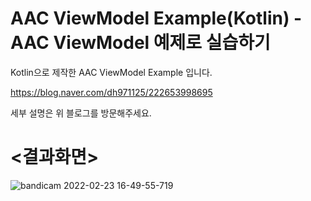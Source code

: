 # AAC ViewModel Example(Kotlin) - AAC ViewModel 예제로 실습하기 
 
Kotlin으로 제작한 AAC ViewModel Example 입니다.

https://blog.naver.com/dh971125/222653998695

세부 설명은 위 블로그를 방문해주세요.




# <결과화면>
![bandicam 2022-02-23 16-49-55-719](https://user-images.githubusercontent.com/74042160/155281745-c014c35e-4b3c-46fa-9f2b-eadbbbf97c85.gif)
